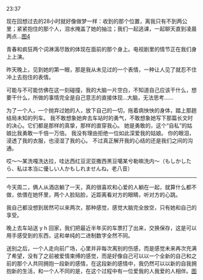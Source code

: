 23:37

现在回想过去的28小时就好像做梦一样：收到的那个位置，离我只有不到两公里；紧紧抱住的那个人，泪水掩盖了她的抽泣；我们一起逃课，一起聊天直到凌晨两点...[图4](https://s2.loli.net/2024/11/20/NmIDUuefqrnW23P.jpg)

青春和疯狂两个词淋漓尽致的体现在面前的那个身上。电视剧里的情节正在我们身上上演。

昨天晚上，见到她的第一眼，那是我从未见过的一个表情，一种让人见了就忍不住冲上去抱住的表情。

可能与不可能仿佛在这一刻碰撞，我的大脑一片空白，不知道自己应该干什么，想要干什么，所做的事情完全是自己意志的直接体现...大脑，无法思考......

为了一个人，一个抛弃过她的人，放下自己的一切，拖着病怏怏的身体，踏上那趟结局未知的列车。
我不敢想象她奔去车站时的勇气，不敢想象她写下那篇长文时的决心。它们都是那样的真挚，那样的直穿我心。
她是勇敢的，这个“自私”的姑娘比我勇敢一千倍一万倍。
我没有理由拒绝一位如此深爱我的姑娘。
你的眼泪，浸透了我的衣服，也浸湿了我的心。
不过真正解开我的心结的还是我们之间的沟通。

哎～～某洗嘎洗达拉，哇达西红豆泥亚撒西黑豆噶某兮勒嘛洗内～（もしかしたら、私は本当に優しい人かもしれませんね，老八音）

***

今天周二，俩人从酒店躺了一天，真的很喜欢和心爱的人躺在一起，就算什么都不做，依偎在她怀里，两个人脸贴脸，近距离看对方的眼睛，听对方的心跳。

我自己都没想到居然可以来两次，那种感觉，感觉大脑完全放空，只有她和自己的享受。

晚上去车站送 y h 回家，我们把最近半年买的车票打了出来，交换保存，这是可以用手感受到的东西，这和单纯的二进制数字全然不同。

送别之后，一个人走向前广场，心里并非每次离别的伤感，而是感觉未来再次充满了希望，没有了之前被爱情束缚的感觉，而是好像自己可以以一个全新的自己和之前的那个人共同拥抱一段新的感情，在这段新的感情中，我仍然可以以新的自我拥抱新的生活，和一个人不同的是，在这个过程中有一位爱我的人我爱的人相伴。[图](https://s2.loli.net/2024/11/21/cXYKuLGJvDgTwj8.jpg)
